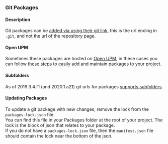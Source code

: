 ### Git Packages
#### Description
Git packages can be [added via using their git link](https://docs.unity3d.com/Manual/upm-git.html), this is the url ending in `.git`, and not the url of the repository page.  

#### Open UPM
Sometimes these packages are hosted on [Open UPM](https://openupm.com), in these cases you can follow [these steps](Open%20UPM%20Packages.md) to easily add and maintain packages to your project.

#### Subfolders
As of 2019.3.4.f1 (and 2020.1.a21) git urls for packages [supports subfolders](Git%20Subfolders.md).

#### Updating Packages
To update a git package with new changes, remove the lock from the `packages-lock.json` file.  
You can find this file in your Packages folder at the root of your project. The lock is the block of json that relates to your package.  
If you do not have a `packages-lock.json` file, then the `manifest.json` file should contain the lock near the bottom of the json.
